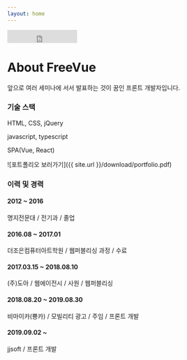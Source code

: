 ```yaml
---
layout: home
---
```

<iframe src="https://ghbtns.com/github-btn.html?user=freevuehub&repo=freevuehub.github.io&type=star&count=true&size=large" frameborder="0" scrolling="0" width="160px" height="30px"></iframe>

# About FreeVue
앞으로 여러 세미나에 서서 발표하는 것이 꿈인 프론트 개발자입니다.

### 기술 스택
HTML, CSS, jQuery

javascript, typescript

SPA(Vue, React)

<!-- ##### [포트폴리오 보러가기](/portfolio) -->

![포트폴리오 보러가기]({{ site.url }}/download/portfolio.pdf)

### 이력 및 경력

#### 2012 ~ 2016
명지전문대 / 전기과 / 졸업

#### 2016.08 ~ 2017.01
더조은컴퓨터아트학원 / 웹퍼블리싱 과정 / 수료

#### 2017.03.15 ~ 2018.08.10
(주)도아 / 웹에이전시 / 사원 / 웹퍼블리싱

#### 2018.08.20 ~ 2019.08.30
비마이카(뿅카) / 모빌리티 광고 / 주임 / 프론트 개발

#### 2019.09.02 ~
jjsoft / 프론트 개발
